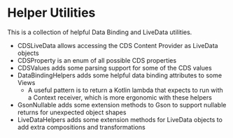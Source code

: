 # Helper Utilities

This is a collection of helpful Data Binding and LiveData utilities.

  - CDSLiveData allows accessing the CDS Content Provider as LiveData objects
  - CDSProperty is an enum of all possible CDS properties
  - CDSValues adds some parsing support for some of the CDS values
  - DataBindingHelpers adds some helpful data binding attributes to some Views
    - A useful pattern is to return a Kotlin lambda that expects to run with a Context receiver, which is more ergonomic with these helpers
  - GsonNullable adds some extension methods to Gson to support nullable returns for unexpected object shapes
  - LiveDataHelpers adds some extension methods for LiveData objects to add extra compositions and transformations
